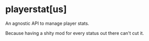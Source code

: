# playerstat[us]

An agnostic API to manage player stats.

Because having a shity mod for every status out there can't cut it.